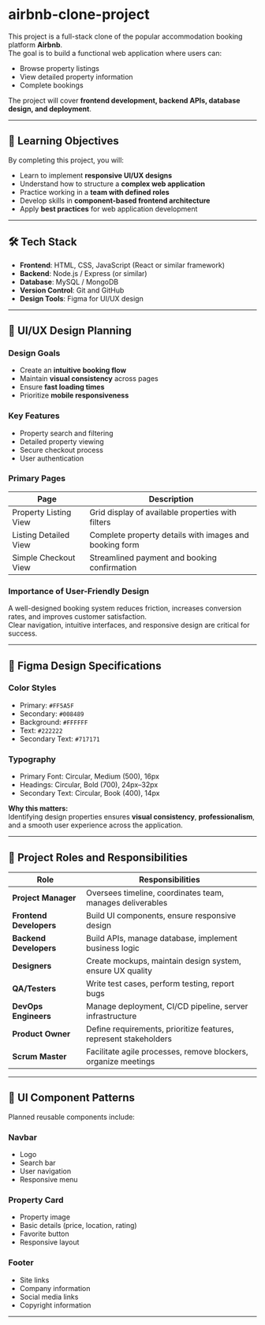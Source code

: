 # airbnb-clone-project
This project is a full-stack clone of the popular accommodation booking platform **Airbnb**.  
The goal is to build a functional web application where users can:  
- Browse property listings  
- View detailed property information  
- Complete bookings  

The project will cover **frontend development, backend APIs, database design, and deployment**.  

---
## 🚀 Learning Objectives  
By completing this project, you will:  
- Learn to implement **responsive UI/UX designs**  
- Understand how to structure a **complex web application**  
- Practice working in a **team with defined roles**  
- Develop skills in **component-based frontend architecture**  
- Apply **best practices** for web application development  

---
## 🛠 Tech Stack  
- **Frontend**: HTML, CSS, JavaScript (React or similar framework)  
- **Backend**: Node.js / Express (or similar)  
- **Database**: MySQL / MongoDB  
- **Version Control**: Git and GitHub  
- **Design Tools**: Figma for UI/UX design  

---
## 🎨 UI/UX Design Planning  

### **Design Goals**  
- Create an **intuitive booking flow**  
- Maintain **visual consistency** across pages  
- Ensure **fast loading times**  
- Prioritize **mobile responsiveness**  

### **Key Features**  
- Property search and filtering  
- Detailed property viewing  
- Secure checkout process  
- User authentication  

### **Primary Pages**  

| Page                  | Description |
|-----------------------|-------------|
| Property Listing View | Grid display of available properties with filters |
| Listing Detailed View | Complete property details with images and booking form |
| Simple Checkout View  | Streamlined payment and booking confirmation |

### **Importance of User-Friendly Design**  
A well-designed booking system reduces friction, increases conversion rates, and improves customer satisfaction.  
Clear navigation, intuitive interfaces, and responsive design are critical for success.  

---
## 🎨 Figma Design Specifications  

### **Color Styles**  
- Primary: `#FF5A5F`  
- Secondary: `#008489`  
- Background: `#FFFFFF`  
- Text: `#222222`  
- Secondary Text: `#717171`  

### **Typography**  
- Primary Font: Circular, Medium (500), 16px  
- Headings: Circular, Bold (700), 24px–32px  
- Secondary Text: Circular, Book (400), 14px  

**Why this matters:**  
Identifying design properties ensures **visual consistency**, **professionalism**, and a smooth user experience across the application.  

---
## 👥 Project Roles and Responsibilities  

| Role             | Responsibilities |
|------------------|------------------|
| **Project Manager** | Oversees timeline, coordinates team, manages deliverables |
| **Frontend Developers** | Build UI components, ensure responsive design |
| **Backend Developers** | Build APIs, manage database, implement business logic |
| **Designers** | Create mockups, maintain design system, ensure UX quality |
| **QA/Testers** | Write test cases, perform testing, report bugs |
| **DevOps Engineers** | Manage deployment, CI/CD pipeline, server infrastructure |
| **Product Owner** | Define requirements, prioritize features, represent stakeholders |
| **Scrum Master** | Facilitate agile processes, remove blockers, organize meetings |

---
## 🧩 UI Component Patterns  

Planned reusable components include:  

### **Navbar**  
- Logo  
- Search bar  
- User navigation  
- Responsive menu  

### **Property Card**  
- Property image  
- Basic details (price, location, rating)  
- Favorite button  
- Responsive layout  

### **Footer**  
- Site links  
- Company information  
- Social media links  
- Copyright information  

---
